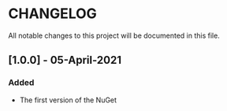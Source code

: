 # CHANGELOG

All notable changes to this project will be documented in this file.

## [1.0.0] - 05-April-2021  

### Added
- The first version of the NuGet
